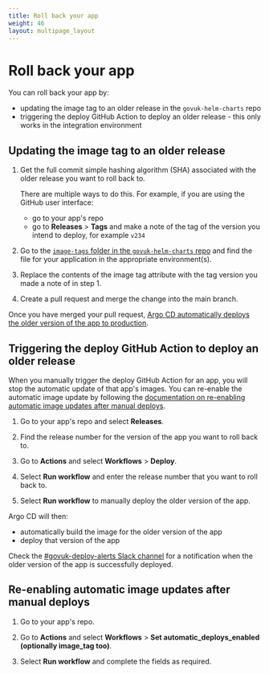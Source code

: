 ```yaml
---
title: Roll back your app
weight: 46
layout: multipage_layout
---
```


# Roll back your app

You can roll back your app by:

- updating the image tag to an older release in the `govuk-helm-charts` repo
- triggering the deploy GitHub Action to deploy an older release - this only works in the integration environment

## Updating the image tag to an older release

1. Get the full commit simple hashing algorithm (SHA) associated with the older release you want to roll back to.

    There are multiple ways to do this. For example, if you are using the GitHub user interface:
    - go to your app's repo
    - go to __Releases__ > __Tags__ and make a note of the tag of the version you intend to deploy, for example `v234`

1. Go to the [`image-tags` folder in the `govuk-helm-charts` repo](https://github.com/alphagov/govuk-helm-charts/tree/main/charts/app-config/image-tags) and find the file for your application in the appropriate environment(s).

1. Replace the contents of the image tag attribute with the tag version you made a note of in step 1.

1. Create a pull request and merge the change into the main branch.

Once you have merged your pull request, [Argo CD automatically deploys the older version of the app to production](/kubernetes/manage-app/access-ci-cd/#deploying-a-release-of-a-gov-uk-app).

## Triggering the deploy GitHub Action to deploy an older release

When you manually trigger the deploy GitHub Action for an app,
you will stop the automatic update of that app's images.
You can re-enable the automatic image update by following the
[documentation on re-enabling automatic image updates after manual deploys](#re-enabling-automatic-image-updates-after-manual-deploys).

1. Go to your app's repo and select __Releases__.

1. Find the release number for the version of the app you want to roll back to.

1. Go to __Actions__ and select __Workflows__ > __Deploy__.

1. Select __Run workflow__ and enter the release number that you want to roll back to.

1. Select __Run workflow__ to manually deploy the older version of the app.

Argo CD will then:

- automatically build the image for the older version of the app
- deploy that version of the app

Check the [#govuk-deploy-alerts Slack channel](https://gds.slack.com/archives/C01EE7US9R6) for a notification when the older version of the app is successfully deployed.

## Re-enabling automatic image updates after manual deploys

1. Go to your app's repo.

1. Go to __Actions__ and select __Workflows__ > __Set automatic_deploys_enabled (optionally image_tag too)__.

1. Select __Run workflow__ and complete the fields as required.

